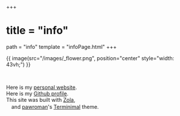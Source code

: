 +++
 # title = "info"
path = "info"
template = "infoPage.html"
+++

<!-- <br> -->

{{ image(src="/images/_flower.png", position="center" style="width: 43vh;") }}
  
<br>

Here is my [personal website](https://callumbeaney.github.io/index.html).  
Here is my [Github profile](https://github.com/CallumBeaney).  
This site was built with [Zola](https://www.getzola.org/),  
　and [pawroman](https://github.com/pawroman)'s [Terminimal](https://github.com/pawroman/zola-theme-terminimal/) theme.